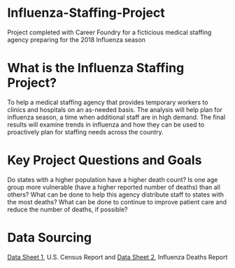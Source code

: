 # Influenza-Staffing-Project
Project completed with Career Foundry for a ficticious medical staffing agency preparing for the 2018 Influenza season
# What is the Influenza Staffing Project?
To help a medical staffing agency that provides temporary workers to clinics
and hospitals on an as-needed basis. The analysis will help plan for influenza
season, a time when additional staff are in high demand. The final results will
examine trends in influenza and how they can be used to proactively plan for
staffing needs across the country.
# Key Project Questions and Goals
Do states with a higher population have a higher death count? Is one age group more vulnerable (have a higher reported number of deaths) than all others? What can be done to help this agency distribute staff to states with the most deaths? What can be done to continue to improve patient care and reduce the number of deaths, if possible?
# Data Sourcing 
[Data Sheet 1](https://coach-courses-us.s3.amazonaws.com/public/courses/da_program/CDC_Influenza_Deaths_edited.xlsx), U.S. Census Report and 
[Data Sheet 2](https://coach-courses-us.s3.amazonaws.com/public/courses/data-immersion/A1-A2_Influenza_Project/Census_Population_transformed_202101.csv), Influenza Deaths Report
